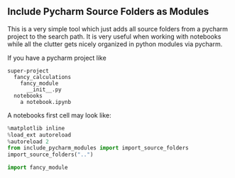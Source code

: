 ## Include Pycharm Source Folders as Modules
This is a very simple tool which just adds all source folders from a pycharm project to the
 search path. It is very useful when working with notebooks while all the clutter gets
  nicely organized in python modules via pycharm. 

If you have a pycharm project like
```
super-project
  fancy_calculations
    fancy_module
      __init__.py
  notebooks
    a notebook.ipynb
```
 
A notebooks first cell may look like:
```python
%matplotlib inline
%load_ext autoreload
%autoreload 2
from include_pycharm_modules import import_source_folders
import_source_folders("..")

import fancy_module 
```

